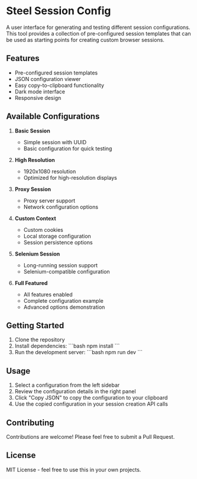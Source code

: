 # Steel Session Config

A user interface for generating and testing different session configurations. This tool provides a collection of pre-configured session templates that can be used as starting points for creating custom browser sessions.

## Features

- Pre-configured session templates
- JSON configuration viewer
- Easy copy-to-clipboard functionality
- Dark mode interface
- Responsive design

## Available Configurations

1. **Basic Session**
   - Simple session with UUID
   - Basic configuration for quick testing

2. **High Resolution**
   - 1920x1080 resolution
   - Optimized for high-resolution displays

3. **Proxy Session**
   - Proxy server support
   - Network configuration options

4. **Custom Context**
   - Custom cookies
   - Local storage configuration
   - Session persistence options

5. **Selenium Session**
   - Long-running session support
   - Selenium-compatible configuration

6. **Full Featured**
   - All features enabled
   - Complete configuration example
   - Advanced options demonstration

## Getting Started

1. Clone the repository
2. Install dependencies:
   \`\`\`bash
   npm install
   \`\`\`
3. Run the development server:
   \`\`\`bash
   npm run dev
   \`\`\`

## Usage

1. Select a configuration from the left sidebar
2. Review the configuration details in the right panel
3. Click "Copy JSON" to copy the configuration to your clipboard
4. Use the copied configuration in your session creation API calls

## Contributing

Contributions are welcome! Please feel free to submit a Pull Request.

## License

MIT License - feel free to use this in your own projects.

